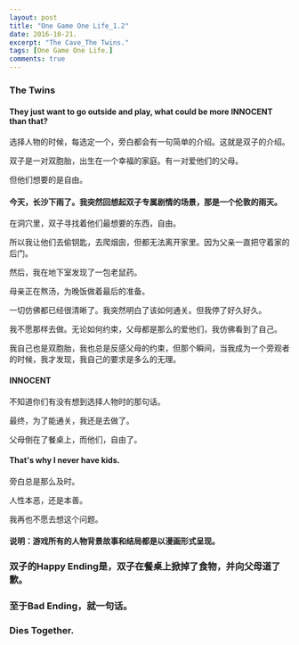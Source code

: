 ```yaml
---
layout: post
title: "One Game One Life_1.2"
date: 2016-10-21.
excerpt: "The Cave_The Twins."
tags: [One Game One Life.]
comments: true
---
```


### The Twins

#### They just want to go outside and play, what could be more INNOCENT than that?

选择人物的时候，每选定一个，旁白都会有一句简单的介绍。这就是双子的介绍。

双子是一对双胞胎，出生在一个幸福的家庭。有一对爱他们的父母。

但他们想要的是自由。

#### 今天，长沙下雨了。我突然回想起双子专属剧情的场景，那是一个伦敦的雨天。

在洞穴里，双子寻找着他们最想要的东西，自由。

所以我让他们去偷钥匙，去爬烟囱，但都无法离开家里。因为父亲一直把守着家的后门。

然后，我在地下室发现了一包老鼠药。

母亲正在熬汤，为晚饭做着最后的准备。

一切仿佛都已经很清晰了。我突然明白了该如何通关。但我停了好久好久。

我不愿那样去做。无论如何约束，父母都是那么的爱他们，我仿佛看到了自己。

我自己也是双胞胎，我也总是反感父母的约束，但那个瞬间，当我成为一个旁观者的时候，我才发现，我自己的要求是多么的无理。

#### INNOCENT

不知道你们有没有想到选择人物时的那句话。

最终，为了能通关，我还是去做了。

父母倒在了餐桌上，而他们，自由了。

#### That's why I never have kids.

旁白总是那么及时。

人性本恶，还是本善。

我再也不愿去想这个问题。

#### 说明：游戏所有的人物背景故事和结局都是以漫画形式呈现。

### 双子的Happy Ending是，双子在餐桌上掀掉了食物，并向父母道了歉。

### 至于Bad Ending，就一句话。

### Dies Together.